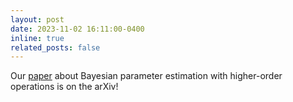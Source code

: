 ```yaml
---
layout: post
date: 2023-11-02 16:11:00-0400
inline: true
related_posts: false
---
```


Our <a href="https://arxiv.org/abs/2311.01513">paper</a> about Bayesian parameter estimation with higher-order operations is on the arXiv!
